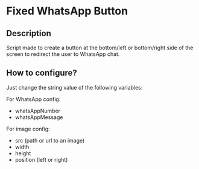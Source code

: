 # Fixed WhatsApp Button

## Description

Script made to create a button at the bottom/left or bottom/right side of the screen to redirect the user to WhatsApp chat.

## How to configure? 

Just change the string value of the following variables: 

For WhatsApp config: 
- whatsAppNumber
- whatsAppMessage
  
For image config: 
- src (path or url to an image)
- width
- height
- position (left or right)
